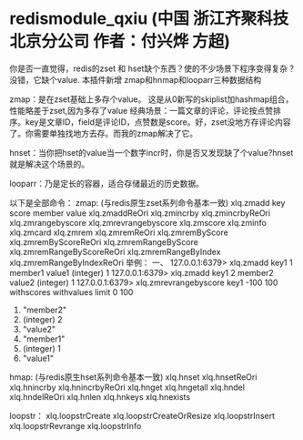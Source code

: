 # redismodule_qxiu (中国 浙江齐聚科技北京分公司 作者：付兴烨 方超)
你是否一直觉得，redis的zset 和 hset缺个东西？使的不少场景下程序变得复杂？ 
没错，它缺个value. 本插件新增 zmap和hnmap和looparr三种数据结构  

zmap：是在zset基础上多存个value。 这是从0新写的skiplist加hashmap组合，性能略差于zset,因为多存了value
      经典场景：一篇文章的评论，评论按点赞排序。key是文章ID，field是评论ID，点赞数是score。好，zset没地方存评论内容了。你需要单独找地方去存。而我的zmap解决了它。  

hnset：当你把hset的value当一个数字incr时，你是否又发现缺了个value?hnset就是解决这个场景的。  

looparr：乃是定长的容器，适合存储最近的历史数据。

以下是全部命令：
zmap:  (与redis原生zset系列命令基本一致)
xlq.zmadd key score member value
xlq.zmaddReOri
xlq.zmincrby
xlq.zmincrbyReOri
xlq.zmrangebyscore
xlq.zmrevrangebyscore
xlq.zmscore
xlq.zminfo
xlq.zmcard
xlq.zmrem
xlq.zmremReOri
xlq.zmremByScore
xlq.zmremByScoreReOri
xlq.zmremRangeByScore
xlq.zmremRangeByScoreReOri
xlq.zmremRangeByIndex
xlq.zmremRangeByIndexReOri
举例：
一、
127.0.0.1:6379> xlq.zmadd key1 1 member1 value1
(integer) 1
127.0.0.1:6379> xlq.zmadd key1 2 member2 value2
(integer) 1
127.0.0.1:6379> xlq.zmrevrangebyscore key1 -100 100 withscores withvalues limit 0 100
1) "member2"
2) (integer) 2
3) "value2"
4) "member1"
5) (integer) 1
6) "value1"


hmap: (与redis原生hset系列命令基本一致)
xlq.hnset
xlq.hnsetReOri
xlq.hnincrby
xlq.hnincrbyReOri
xlq.hnget
xlq.hngetall
xlq.hndel
xlq.hndelReOri
xlq.hnlen
xlq.hnkeys
xlq.hnexists

loopstr：
xlq.loopstrCreate
xlq.loopstrCreateOrResize
xlq.loopstrInsert
xlq.loopstrRevrange
xlq.loopstrInfo
